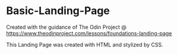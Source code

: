 # Basic-Landing-Page

Created with the guidance of The Odin Project 
@ https://www.theodinproject.com/lessons/foundations-landing-page

This Landing Page was created with HTML and stylized by CSS.